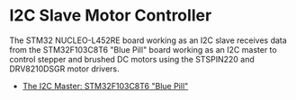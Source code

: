 # I2C Slave Motor Controller

The STM32 NUCLEO-L452RE board working as an I2C slave receives data from the STM32F103C8T6 "Blue Pill" board working as an I2C master to control stepper and brushed DC motors using the STSPIN220 and DRV8210DSGR motor drivers.

-   [The I2C Master: STM32F103C8T6 "Blue Pill"](./stm32f103c8t6-blue-pill-master/)
